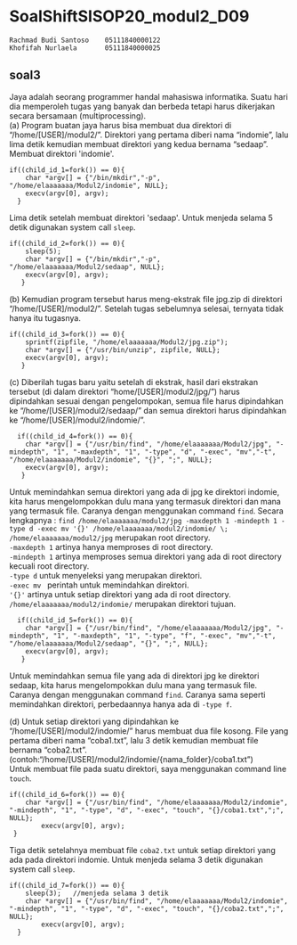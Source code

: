 # SoalShiftSISOP20_modul2_D09
```
Rachmad Budi Santoso    05111840000122
Khofifah Nurlaela       05111840000025
```

## soal3
Jaya adalah seorang programmer handal mahasiswa informatika. Suatu hari dia memperoleh tugas yang banyak dan berbeda tetapi harus 
dikerjakan secara bersamaan (multiprocessing). <br/>
(a) Program buatan jaya harus bisa membuat dua direktori di “/home/[USER]/modul2/”. Direktori yang pertama diberi nama “indomie”, lalu 
lima detik kemudian membuat direktori yang kedua bernama “sedaap”. <br/>
Membuat direktori 'indomie'.
```
if((child_id_1=fork()) == 0){
	char *argv[] = {"/bin/mkdir","-p", "/home/elaaaaaaa/Modul2/indomie", NULL};
	execv(argv[0], argv);
  }
```
Lima detik setelah membuat direktori 'sedaap'. Untuk menjeda selama 5 detik digunakan system call `sleep`.
```
if((child_id_2=fork()) == 0){
	sleep(5);
	char *argv[] = {"/bin/mkdir","-p", "/home/elaaaaaaa/Modul2/sedaap", NULL};
	execv(argv[0], argv);
   }
```

(b) Kemudian program tersebut harus meng-ekstrak file jpg.zip di direktori “/home/[USER]/modul2/”. Setelah tugas sebelumnya selesai, 
ternyata tidak hanya itu tugasnya. 
```
if((child_id_3=fork()) == 0){
	sprintf(zipfile, "/home/elaaaaaaa/Modul2/jpg.zip");
	char *argv[] = {"/usr/bin/unzip", zipfile, NULL};
	execv(argv[0], argv);
   }
```

(c) Diberilah tugas baru yaitu setelah di ekstrak, hasil dari ekstrakan tersebut (di dalam direktori “home/[USER]/modul2/jpg/”) harus  
dipindahkan sesuai dengan pengelompokan, semua file harus dipindahkan ke “/home/[USER]/modul2/sedaap/” dan semua direktori harus 
dipindahkan ke “/home/[USER]/modul2/indomie/”. 
```
  if((child_id_4=fork()) == 0){
	char *argv[] = {"/usr/bin/find", "/home/elaaaaaaa/Modul2/jpg", "-mindepth", "1", "-maxdepth", "1", "-type", "d", "-exec", "mv","-t", "/home/elaaaaaaa/Modul2/indomie", "{}", ";", NULL};
	execv(argv[0], argv);
   }
```
Untuk memindahkan semua direktori yang ada di jpg ke direktori indomie, kita harus mengelompokkan dulu mana yang termasuk direktori dan 
mana yang termasuk file. Caranya dengan menggunakan command `find`. Secara lengkapnya : 
`find /home/elaaaaaaa/modul2/jpg -maxdepth 1 -mindepth 1 -type d -exec mv '{}' /home/elaaaaaaa/modul2/indomie/ \;`
`/home/elaaaaaaa/modul2/jpg` merupakan root directory. <br/>
`-maxdepth 1` artinya hanya memproses di root directory. <br/>
`-mindepth 1` artinya memproses semua direktori yang ada di root directory kecuali root directory.<br/>
`-type d` untuk menyeleksi yang merupakan direktori. <br/>
`-exec mv ` perintah untuk memindahkan direktori. <br/>
`'{}'` artinya untuk setiap direktori yang ada di root directory. <br/>
`/home/elaaaaaaa/modul2/indomie/` merupakan direktori tujuan. <br/>

```
  if((child_id_5=fork()) == 0){
	char *argv[] = {"/usr/bin/find", "/home/elaaaaaaa/Modul2/jpg", "-mindepth", "1", "-maxdepth", "1", "-type", "f", "-exec", "mv","-t", "/home/elaaaaaaa/Modul2/sedaap", "{}", ";", NULL};
	execv(argv[0], argv);
   }
```
Untuk memindahkan semua file yang ada di direktori jpg ke direktori sedaap, kita harus mengelompokkan dulu mana yang termasuk file. 
Caranya dengan menggunakan command `find`. Caranya sama seperti memindahkan direktori, perbedaannya hanya ada di `-type f`. <br/>

(d) Untuk setiap direktori yang dipindahkan ke “/home/[USER]/modul2/indomie/” harus membuat dua file kosong. File yang pertama diberi 
nama “coba1.txt”, lalu 3 detik kemudian membuat file bernama “coba2.txt”. (contoh:“/home/[USER]/modul2/indomie/{nama_folder}/coba1.txt”)
<br/>
Untuk membuat file pada suatu direktori, saya menggunakan command line `touch`.
```
if((child_id_6=fork()) == 0){
	char *argv[] = {"/usr/bin/find", "/home/elaaaaaaa/Modul2/indomie", "-mindepth", "1", "-type", "d", "-exec", "touch", "{}/coba1.txt",";", NULL};
    	execv(argv[0], argv);
 }
```
Tiga detik setelahnya membuat file `coba2.txt` untuk setiap direktori yang ada pada direktori indomie. Untuk menjeda selama 3 detik 
digunakan system call `sleep`.
```
if((child_id_7=fork()) == 0){
	sleep(3);	//menjeda selama 3 detik
	char *argv[] = {"/usr/bin/find", "/home/elaaaaaaa/Modul2/indomie", "-mindepth", "1", "-type", "d", "-exec", "touch", "{}/coba2.txt",";", NULL};
    	execv(argv[0], argv);
  }
```
